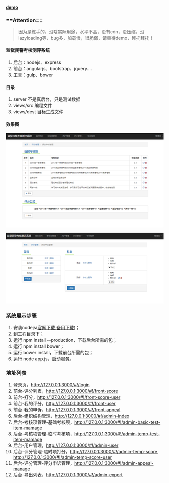 #### [demo](http://120.77.16.144:3000/#!/admin-index)
### ==Attention==
> 因为是练手的，没啥实际用途，水平不高，没有cdn，没压缩，没lazyloading等，bug多，加载慢，很脆弱，请善待demo，拜托拜托！

####  监狱民警考核测评系统
1. 后台：nodejs、express 
2. 前台：angularjs、bootstrap、jquery....
3. 工具：gulp、bower


####  目录
1. server 不是真后台，只是测试数据
2. views/src 编程文件
3. views/dest 目标生成文件

#### 效果图

![image](docs/1.png)

![image](docs/2.png)



### 系统展示步骤
1.  安装nodejs([官网下载](https://nodejs.org/en/download/),[备用下载](http://pan.baidu.com/s/1pK7X0jp))；
2.  到工程目录下；
3.  运行 npm install --production，下载后台所需的包；
4.  运行 npm install bower；
5.  运行 bower install，下载前台所需的包；
6.  运行 node app.js，启动服务。


### 地址列表
1.  登录页，http://127.0.0.1:3000/#!/login
2.  前台-评分列表，http://127.0.0.1:3000/#!/front-score
3.  前台-打分，http://127.0.0.1:3000/#!/front-score-user
4.  前台-我的评分，http://127.0.0.1:3000/#!/front-user
5.  前台-我的申诉，http://127.0.0.1:3000/#!/front-appeal
6.  后台-组织结构管理，http://127.0.0.1:3000/#!/admin-index
7.  后台-考核项管理-基础考核项，http://127.0.0.1:3000/#!/admin-basic-test-item-mamage
8.  后台-考核项管理-临时考核项，http://127.0.0.1:3000/#!/admin-temp-test-item-mamage
9.  后台-用户管理，http://127.0.0.1:3000/#!/admin-user
10.  后台-评分管理-临时项打分，http://127.0.0.1:3000/#!/admin-temp-score,  http://127.0.0.1:3000/#!/admin-temp-score-user
11.  后台-评分管理-评分申诉管理，http://127.0.0.1:3000/#!/admin-appeal-manage
12.  后台-导出列表，http://127.0.0.1:3000/#!/admin-export